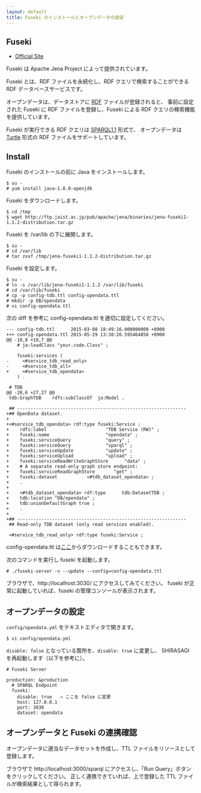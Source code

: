 ```yaml
---
layout: default
title: Fuseki のインストールとオープンデータの設定
---
```


## Fuseki

- [Official Site](https://jena.apache.org/download/)

Fuseki は Apache Jena Project によって提供されています。

Fuseki とは、RDF ファイルを永続化し、RDF クエリで検索することができる RDF データベースサービスです。

オープンデータは、データストアに [RDF](http://ja.wikipedia.org/wiki/Resource_Description_Framework) ファイルが登録されると、
事前に設定された Fuseki に RDF ファイルを登録し、Fuseki による RDF クエリの検索機能を提供しています。

Fuseki が実行できる RDF クエリは [SPARQL1.1](http://ja.wikipedia.org/wiki/SPARQL) 形式で、
オープンデータは [Turtle](http://www.w3.org/TR/turtle/) 形式の RDF ファイルをサポートしています。

## Install

Fuseki のインストールの前に Java をインストールします。

~~~
$ su -
# yum install java-1.8.0-openjdk
~~~

Fuseki をダウンロードします。

~~~
$ cd /tmp
$ wget http://ftp.jaist.ac.jp/pub/apache/jena/binaries/jena-fuseki1-1.1.2-distribution.tar.gz
~~~

Fuseki を /var/lib の下に展開します。

~~~
$ su -
# cd /var/lib
# tar zxvf /tmp/jena-fuseki1-1.1.2-distribution.tar.gz
~~~

Fuseki を設定します。

~~~
$ su -
# ln -s /var/lib/jena-fuseki1-1.1.2 /var/lib/fuseki
# cd /var/lib/fuseki
# cp -p config-tdb.ttl config-opendata.ttl
# mkdir -p DB/opendata
# vi config-opendata.ttl
~~~

次の diff を参考に config-opendata.ttl を適切に設定してください。

~~~
--- config-tdb.ttl      2015-03-08 18:49:16.000000000 +0900
+++ config-opendata.ttl 2015-05-29 13:38:26.595464858 +0900
@@ -18,8 +18,7 @@
    # ja:loadClass "your.code.Class" ;

    fuseki:services (
-     <#service_tdb_read_only>
-     <#service_tdb_all>
+     <#service_tdb_opendata>
    ) .

 # TDB
@@ -28,6 +27,27 @@
 tdb:GraphTDB    rdfs:subClassOf  ja:Model .

 ## ---------------------------------------------------------------
+## OpenData dataset.
+
+<#service_tdb_opendata> rdf:type fuseki:Service ;
+    rdfs:label                      "TDB Service (RW)" ;
+    fuseki:name                     "opendata" ;
+    fuseki:serviceQuery             "query" ;
+    fuseki:serviceQuery             "sparql" ;
+    fuseki:serviceUpdate            "update" ;
+    fuseki:serviceUpload            "upload" ;
+    fuseki:serviceReadWriteGraphStore      "data" ;
+    # A separate read-only graph store endpoint:
+    fuseki:serviceReadGraphStore       "get" ;
+    fuseki:dataset           <#tdb_dataset_opendata> ;
+    .
+
+    <#tdb_dataset_opendata> rdf:type      tdb:DatasetTDB ;
+    tdb:location "DB/opendata" ;
+    tdb:unionDefaultGraph true ;
+    .
+
+## ---------------------------------------------------------------
 ## Read-only TDB dataset (only read services enabled).

 <#service_tdb_read_only> rdf:type fuseki:Service ;
 ~~~

 config-opendata.ttl は[ここ](./config-opendata.ttl)からダウンロードすることもできます。

次のコマンドを実行し fuseki を起動します。

~~~
# ./fuseki-server -v --update --config=config-opendata.ttl
~~~

ブラウザで、http://localhost:3030/ にアクセスしてみてください。
fuseki が正常に起動していれば、fuseki の管理コンソールが表示されます。

## オープンデータの設定

`config/opendata.yml` をテキストエディタで開きます。

~~~
$ vi config/opendata.yml
~~~

`disable: false` となっている箇所を、`disable: true` に変更し、
SHIRASAGI を再起動します（以下を参考に）。

~~~
# Fuseki Server

production: &production
  # SPARQL Endpoint
  fuseki:
    disable: true   → ここを false に変更
    host: 127.0.0.1
    port: 3030
    dataset: opendata
~~~

## オープンデータと Fuseki の連携確認

オープンデータに適当なデータセットを作成し、TTL ファイルをリソースとして登録します。

ブラウザで http://localhost:3000/sparql にアクセスし、「Run Query」ボタンをクリックしてください。
正しく連携できていれば、上で登録した TTL ファイルが検索結果として得られます。

